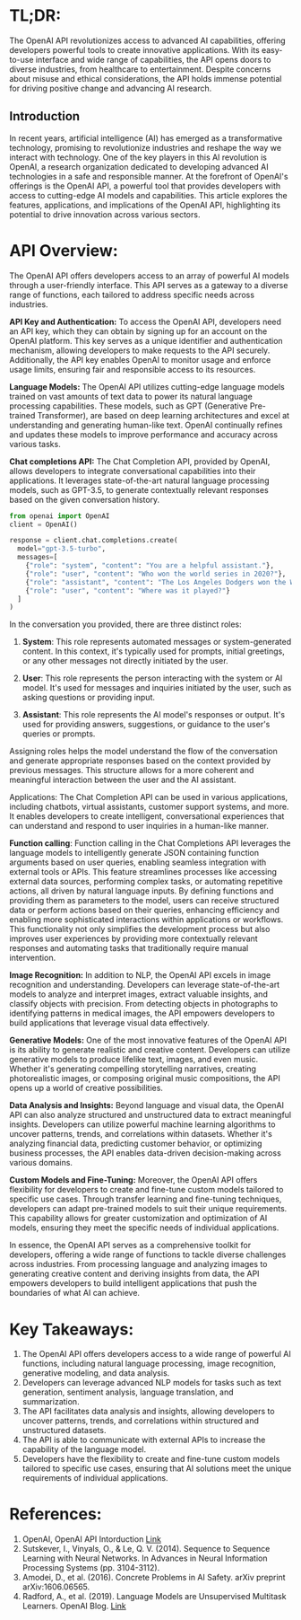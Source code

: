 # TL;DR:

The OpenAI API revolutionizes access to advanced AI capabilities, offering developers powerful tools to create innovative applications. With its easy-to-use interface and wide range of capabilities, the API opens doors to diverse industries, from healthcare to entertainment. Despite concerns about misuse and ethical considerations, the API holds immense potential for driving positive change and advancing AI research.

## Introduction

In recent years, artificial intelligence (AI) has emerged as a transformative technology, promising to revolutionize industries and reshape the way we interact with technology. One of the key players in this AI revolution is OpenAI, a research organization dedicated to developing advanced AI technologies in a safe and responsible manner. At the forefront of OpenAI's offerings is the OpenAI API, a powerful tool that provides developers with access to cutting-edge AI models and capabilities. This article explores the features, applications, and implications of the OpenAI API, highlighting its potential to drive innovation across various sectors.

# API Overview:

The OpenAI API offers developers access to an array of powerful AI models through a user-friendly interface. This API serves as a gateway to a diverse range of functions, each tailored to address specific needs across industries.

**API Key and Authentication:** To access the OpenAI API, developers need an API key, which they can obtain by signing up for an account on the OpenAI platform. This key serves as a unique identifier and authentication mechanism, allowing developers to make requests to the API securely. Additionally, the API key enables OpenAI to monitor usage and enforce usage limits, ensuring fair and responsible access to its resources.

**Language Models:** The OpenAI API utilizes cutting-edge language models trained on vast amounts of text data to power its natural language processing capabilities. These models, such as GPT (Generative Pre-trained Transformer), are based on deep learning architectures and excel at understanding and generating human-like text. OpenAI continually refines and updates these models to improve performance and accuracy across various tasks.

**Chat completions API:** The Chat Completion API, provided by OpenAI, allows developers to integrate conversational capabilities into their applications. It leverages state-of-the-art natural language processing models, such as GPT-3.5, to generate contextually relevant responses based on the given conversation history.

```python
from openai import OpenAI
client = OpenAI()

response = client.chat.completions.create(
  model="gpt-3.5-turbo",
  messages=[
    {"role": "system", "content": "You are a helpful assistant."},
    {"role": "user", "content": "Who won the world series in 2020?"},
    {"role": "assistant", "content": "The Los Angeles Dodgers won the World Series in 2020."},
    {"role": "user", "content": "Where was it played?"}
  ]
)
```

In the conversation you provided, there are three distinct roles:

1. **System**: This role represents automated messages or system-generated content. In this context, it's typically used for prompts, initial greetings, or any other messages not directly initiated by the user.

2. **User**: This role represents the person interacting with the system or AI model. It's used for messages and inquiries initiated by the user, such as asking questions or providing input.

3. **Assistant**: This role represents the AI model's responses or output. It's used for providing answers, suggestions, or guidance to the user's queries or prompts.

Assigning roles helps the model understand the flow of the conversation and generate appropriate responses based on the context provided by previous messages. This structure allows for a more coherent and meaningful interaction between the user and the AI assistant.

Applications: The Chat Completion API can be used in various applications, including chatbots, virtual assistants, customer support systems, and more. It enables developers to create intelligent, conversational experiences that can understand and respond to user inquiries in a human-like manner.

**Function calling**: Function calling in the Chat Completions API leverages the language models to intelligently generate JSON containing function arguments based on user queries, enabling seamless integration with external tools or APIs. This feature streamlines processes like accessing external data sources, performing complex tasks, or automating repetitive actions, all driven by natural language inputs. By defining functions and providing them as parameters to the model, users can receive structured data or perform actions based on their queries, enhancing efficiency and enabling more sophisticated interactions within applications or workflows. This functionality not only simplifies the development process but also improves user experiences by providing more contextually relevant responses and automating tasks that traditionally require manual intervention.

**Image Recognition:** In addition to NLP, the OpenAI API excels in image recognition and understanding. Developers can leverage state-of-the-art models to analyze and interpret images, extract valuable insights, and classify objects with precision. From detecting objects in photographs to identifying patterns in medical images, the API empowers developers to build applications that leverage visual data effectively.

**Generative Models:** One of the most innovative features of the OpenAI API is its ability to generate realistic and creative content. Developers can utilize generative models to produce lifelike text, images, and even music. Whether it's generating compelling storytelling narratives, creating photorealistic images, or composing original music compositions, the API opens up a world of creative possibilities.

**Data Analysis and Insights:** Beyond language and visual data, the OpenAI API can also analyze structured and unstructured data to extract meaningful insights. Developers can utilize powerful machine learning algorithms to uncover patterns, trends, and correlations within datasets. Whether it's analyzing financial data, predicting customer behavior, or optimizing business processes, the API enables data-driven decision-making across various domains.

**Custom Models and Fine-Tuning:** Moreover, the OpenAI API offers flexibility for developers to create and fine-tune custom models tailored to specific use cases. Through transfer learning and fine-tuning techniques, developers can adapt pre-trained models to suit their unique requirements. This capability allows for greater customization and optimization of AI models, ensuring they meet the specific needs of individual applications.

In essence, the OpenAI API serves as a comprehensive toolkit for developers, offering a wide range of functions to tackle diverse challenges across industries. From processing language and analyzing images to generating creative content and deriving insights from data, the API empowers developers to build intelligent applications that push the boundaries of what AI can achieve.

# Key Takeaways:

1. The OpenAI API offers developers access to a wide range of powerful AI functions, including natural language processing, image recognition, generative modeling, and data analysis.
2. Developers can leverage advanced NLP models for tasks such as text generation, sentiment analysis, language translation, and summarization.
3. The API facilitates data analysis and insights, allowing developers to uncover patterns, trends, and correlations within structured and unstructured datasets.
4. The API is able to communicate with external APIs to increase the capability of the language model.
5. Developers have the flexibility to create and fine-tune custom models tailored to specific use cases, ensuring that AI solutions meet the unique requirements of individual applications.

# References:

1. OpenAI, OpenAI API Intorduction [Link](https://platform.openai.com/docs/introduction)
2. Sutskever, I., Vinyals, O., & Le, Q. V. (2014). Sequence to Sequence Learning with Neural Networks. In Advances in Neural Information Processing Systems (pp. 3104-3112).
3. Amodei, D., et al. (2016). Concrete Problems in AI Safety. arXiv preprint arXiv:1606.06565.
4. Radford, A., et al. (2019). Language Models are Unsupervised Multitask Learners. OpenAI Blog. [Link](https://openai.com/blog/better-language-models/)
